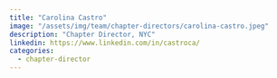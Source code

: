 ```yaml
---
title: "Carolina Castro"
image: "/assets/img/team/chapter-directors/carolina-castro.jpeg"
description: "Chapter Director, NYC"
linkedin: https://www.linkedin.com/in/castroca/
categories:
  - chapter-director
---
```

